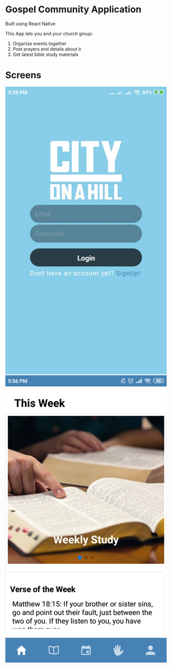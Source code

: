 # Gospel Community Application 
Built using React Native

This App lets you and your church group:
1. Organize events together
2. Post prayers and details about it
3. Get latest bible study materials

# Screens
<div class="row">
	<img src="images/frontLoginScreen.jpg">
	<img src="images/homeScreen.png">
</div>
